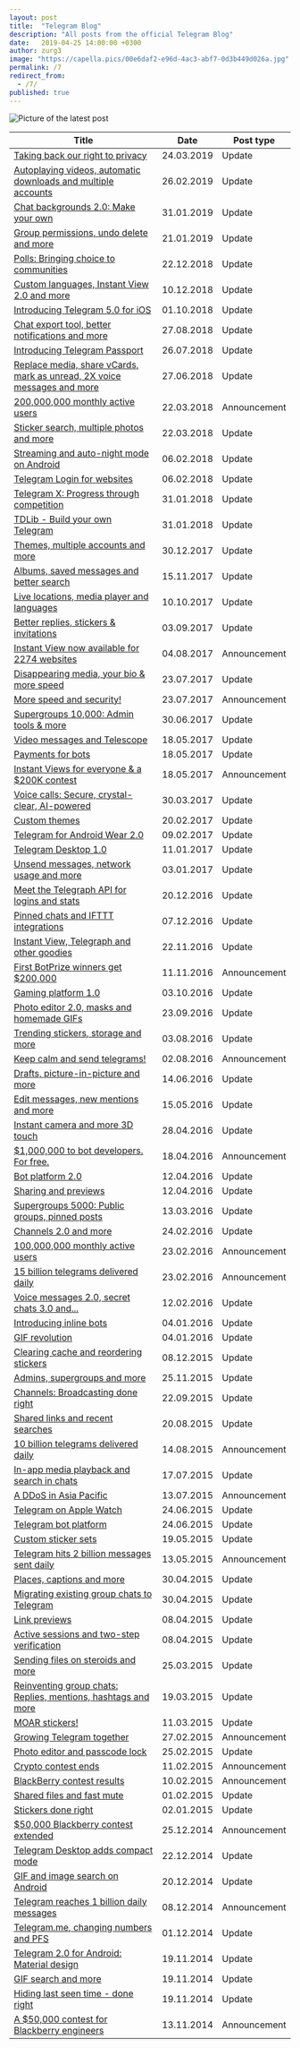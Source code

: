 ```yaml
---
layout: post
title:  "Telegram Blog"
description: "All posts from the official Telegram Blog"
date:   2019-04-25 14:00:00 +0300
author: zurg3
image: "https://capella.pics/00e6daf2-e96d-4ac3-abf7-0d3b449d026a.jpg"
permalink: /7
redirect_from:
  - /7/
published: true
---
```

![Picture of the latest post](https://capella.pics/00e6daf2-e96d-4ac3-abf7-0d3b449d026a.jpg)

| Title | Date | Post type |
| ----- | ---- | --------- |
| [Taking back our right to privacy](https://telegram.org/blog/unsend-privacy-emoji) | 24.03.2019 | Update |
| [Autoplaying videos, automatic downloads and multiple accounts](https://telegram.org/blog/autoplay) | 26.02.2019 | Update |
| [Chat backgrounds 2.0: Make your own](https://telegram.org/blog/backgrounds-2-0) | 31.01.2019 | Update |
| [Group permissions, undo delete and more](https://telegram.org/blog/permissions-groups-undo) | 21.01.2019 | Update |
| [Polls: Bringing choice to communities](https://telegram.org/blog/polls) | 22.12.2018 | Update |
| [Custom languages, Instant View 2.0 and more](https://telegram.org/blog/translations-iv2) | 10.12.2018 | Update |
| [Introducing Telegram 5.0 for iOS](https://telegram.org/blog/telegram-5-ios) | 01.10.2018 | Update |
| [Chat export tool, better notifications and more](https://telegram.org/blog/export-and-more) | 27.08.2018 | Update |
| [Introducing Telegram Passport](https://telegram.org/blog/passport) | 26.07.2018 | Update |
| [Replace media, share vCards, mark as unread, 2X voice messages and more](https://telegram.org/blog/unread-replace-2x) | 27.06.2018 | Update |
| [200,000,000 monthly active users](https://telegram.org/blog/200-million) | 22.03.2018 | Announcement |
| [Sticker search, multiple photos and more](https://telegram.org/blog/discover-stickers-and-more) | 22.03.2018 | Update |
| [Streaming and auto-night mode on Android](https://telegram.org/blog/android-streaming) | 06.02.2018 | Update |
| [Telegram Login for websites](https://telegram.org/blog/login) | 06.02.2018 | Update |
| [Telegram X: Progress through competition](https://telegram.org/blog/telegram-x) | 31.01.2018 | Update |
| [TDLib - Build your own Telegram](https://telegram.org/blog/tdlib) | 31.01.2018 | Update |
| [Themes, multiple accounts and more](https://telegram.org/blog/themes-accounts) | 30.12.2017 | Update |
| [Albums, saved messages and better search](https://telegram.org/blog/albums-saved-messages) | 15.11.2017 | Update |
| [Live locations, media player and languages](https://telegram.org/blog/live-locations) | 10.10.2017 | Update |
| [Better replies, stickers & invitations](https://telegram.org/blog/replies-mentions-stickers) | 03.09.2017 | Update |
| [Instant View now available for 2274 websites](https://telegram.org/blog/first-IV-contest) | 04.08.2017 | Announcement |
| [Disappearing media, your bio & more speed](https://telegram.org/blog/now-you-see-me) | 23.07.2017 | Update |
| [More speed and security!](https://telegram.org/blog/encrypted-cdns) | 23.07.2017 | Announcement |
| [Supergroups 10,000: Admin tools & more](https://telegram.org/blog/admin-revolution) | 30.06.2017 | Update |
| [Video messages and Telescope](https://telegram.org/blog/video-messages-and-telescope) | 18.05.2017 | Update |
| [Payments for bots](https://telegram.org/blog/payments) | 18.05.2017 | Update |
| [Instant Views for everyone & a $200K contest](https://telegram.org/blog/instant-view-contest-200K) | 18.05.2017 | Announcement |
| [Voice calls: Secure, crystal-clear, AI-powered](https://telegram.org/blog/calls) | 30.03.2017 | Update |
| [Custom themes](https://telegram.org/blog/android-themes) | 20.02.2017 | Update |
| [Telegram for Android Wear 2.0](https://telegram.org/blog/android-wear-2-0) | 09.02.2017 | Update |
| [Telegram Desktop 1.0](https://telegram.org/blog/desktop-1-0) | 11.01.2017 | Update |
| [Unsend messages, network usage and more](https://telegram.org/blog/unsend-and-usage) | 03.01.2017 | Update |
| [Meet the Telegraph API for logins and stats](https://telegram.org/blog/telegraph) | 20.12.2016 | Update |
| [Pinned chats and IFTTT integrations](https://telegram.org/blog/pin-and-ifttt) | 07.12.2016 | Update |
| [Instant View, Telegraph and other goodies](https://telegram.org/blog/instant-view) | 22.11.2016 | Update |
| [First BotPrize winners get $200,000](https://telegram.org/blog/botprize1) | 11.11.2016 | Announcement |
| [Gaming platform 1.0](https://telegram.org/blog/games) | 03.10.2016 | Update |
| [Photo editor 2.0, masks and homemade GIFs](https://telegram.org/blog/masks) | 23.09.2016 | Update |
| [Trending stickers, storage and more](https://telegram.org/blog/trending-stickers) | 03.08.2016 | Update |
| [Keep calm and send telegrams!](https://telegram.org/blog/15million-reuters) | 02.08.2016 | Announcement |
| [Drafts, picture-in-picture and more](https://telegram.org/blog/drafts) | 14.06.2016 | Update |
| [Edit messages, new mentions and more](https://telegram.org/blog/edit) | 15.05.2016 | Update |
| [Instant camera and more 3D touch](https://telegram.org/blog/instant-camera) | 28.04.2016 | Update |
| [$1,000,000 to bot developers. For free.](https://telegram.org/blog/botprize) | 18.04.2016 | Announcement |
| [Bot platform 2.0](https://telegram.org/blog/bots-2-0) | 12.04.2016 | Update |
| [Sharing and previews](https://telegram.org/blog/share-preview) | 12.04.2016 | Update |
| [Supergroups 5000: Public groups, pinned posts](https://telegram.org/blog/supergroups5k) | 13.03.2016 | Update |
| [Channels 2.0 and more](https://telegram.org/blog/channels-2-0) | 24.02.2016 | Update |
| [100,000,000 monthly active users](https://telegram.org/blog/100-million) | 23.02.2016 | Announcement |
| [15 billion telegrams delivered daily](https://telegram.org/blog/15-billion) | 23.02.2016 | Announcement |
| [Voice messages 2.0, secret chats 3.0 and...](https://telegram.org/blog/voice-2-secret-3) | 12.02.2016 | Update |
| [Introducing inline bots](https://telegram.org/blog/inline-bots) | 04.01.2016 | Update |
| [GIF revolution](https://telegram.org/blog/gif-revolution) | 04.01.2016 | Update |
| [Clearing cache and reordering stickers](https://telegram.org/blog/cache-and-stickers) | 08.12.2015 | Update |
| [Admins, supergroups and more](https://telegram.org/blog/supergroups) | 25.11.2015 | Update |
| [Channels: Broadcasting done right](https://telegram.org/blog/channels) | 22.09.2015 | Update |
| [Shared links and recent searches](https://telegram.org/blog/shared-links) | 20.08.2015 | Update |
| [10 billion telegrams delivered daily](https://telegram.org/blog/10-billion) | 14.08.2015 | Announcement |
| [In-app media playback and search in chats](https://telegram.org/blog/search-and-media) | 17.07.2015 | Update |
| [A DDoS in Asia Pacific](https://telegram.org/blog/ddos) | 13.07.2015 | Announcement |
| [Telegram on Apple Watch](https://telegram.org/blog/apple-watch) | 24.06.2015 | Update |
| [Telegram bot platform](https://telegram.org/blog/bot-revolution) | 24.06.2015 | Update |
| [Custom sticker sets](https://telegram.org/blog/stickers-revolution) | 19.05.2015 | Update |
| [Telegram hits 2 billion messages sent daily](https://telegram.org/blog/2-billion) | 13.05.2015 | Announcement |
| [Places, captions and more](https://telegram.org/blog/captions-places) | 30.04.2015 | Update |
| [Migrating existing group chats to Telegram](https://telegram.org/blog/invite-links) | 30.04.2015 | Update |
| [Link previews](https://telegram.org/blog/link-preview) | 08.04.2015 | Update |
| [Active sessions and two-step verification](https://telegram.org/blog/sessions-and-2-step-verification) | 08.04.2015 | Update |
| [Sending files on steroids and more](https://telegram.org/blog/files-on-steroids) | 25.03.2015 | Update |
| [Reinventing group chats: Replies, mentions, hashtags and more](https://telegram.org/blog/replies-mentions-hashtags) | 19.03.2015 | Update |
| [MOAR stickers!](https://telegram.org/blog/moar-stickers) | 11.03.2015 | Update |
| [Growing Telegram together](https://telegram.org/blog/growing-telegram-together) | 27.02.2015 | Announcement |
| [Photo editor and passcode lock](https://telegram.org/blog/photo-editor-and-passcodes) | 25.02.2015 | Update |
| [Crypto contest ends](https://telegram.org/blog/cryptocontest-ends) | 11.02.2015 | Announcement |
| [BlackBerry contest results](https://telegram.org/blog/bb-results) | 10.02.2015 | Announcement |
| [Shared files and fast mute](https://telegram.org/blog/shared-files) | 01.02.2015 | Update |
| [Stickers done right](https://telegram.org/blog/stickers) | 02.01.2015 | Update |
| [$50,000 Blackberry contest extended](https://telegram.org/blog/bb-contest-extension) | 25.12.2014 | Announcement |
| [Telegram Desktop adds compact mode](https://telegram.org/blog/desktop-compact) | 22.12.2014 | Update |
| [GIF and image search on Android](https://telegram.org/blog/android-gif) | 20.12.2014 | Update |
| [Telegram reaches 1 billion daily messages](https://telegram.org/blog/billion) | 08.12.2014 | Announcement |
| [Telegram.me, changing numbers and PFS](https://telegram.org/blog/telegram-me-change-number-and-pfs) | 01.12.2014 | Update |
| [Telegram 2.0 for Android: Material design](https://telegram.org/blog/android-2-0) | 19.11.2014 | Update |
| [GIF search and more](https://telegram.org/blog/gifs) | 19.11.2014 | Update |
| [Hiding last seen time - done right](https://telegram.org/blog/privacy-revolution) | 19.11.2014 | Update |
| [A $50,000 contest for Blackberry engineers](https://telegram.org/blog/blackberry-contest) | 13.11.2014 | Announcement |

